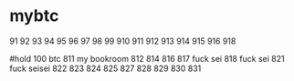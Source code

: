# mybtc  

91  92  93  94  95  96  97  98  99  910  911  912  913 914 915 916  918  

#hold 100   btc 811
my bookroom 812
814
816
817 fuck sei
818 fuck sei
821 fuck seisei
822
823
824
825
827
828
829
830
831   



